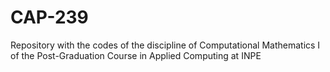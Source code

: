 # CAP-239
Repository with the codes of the discipline of Computational Mathematics I of the Post-Graduation Course in Applied Computing at INPE
